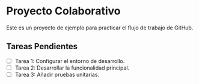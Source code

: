 # Proyecto Colaborativo

Este es un proyecto de ejemplo para practicar el flujo de trabajo de GitHub.

## Tareas Pendientes
- [ ] Tarea 1: Configurar el entorno de desarrollo.
- [ ] Tarea 2: Desarrollar la funcionalidad principal.
- [ ] Tarea 3: Añadir pruebas unitarias.